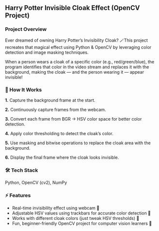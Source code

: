 ## Harry Potter Invisible Cloak Effect (OpenCV Project)
### Project Overview

Ever dreamed of owning Harry Potter’s Invisibility Cloak?
🪄This project recreates that magical effect using Python & OpenCV by leveraging color detection and image masking techniques.

When a person wears a cloak of a specific color (e.g., red/green/blue), the program identifies that color in the video stream and replaces it with the background, making the cloak — and the person wearing it — appear invisible!

### 🎥 How It Works

**1.** Capture the background frame at the start.

**2.** Continuously capture frames from the webcam.

**3.** Convert each frame from BGR → HSV color space for better color detection.

**4.** Apply color thresholding to detect the cloak’s color.

**5.** Use masking and bitwise operations to replace the cloak area with the background.

**6.** Display the final frame where the cloak looks invisible.

### 🛠 Tech Stack

Python,
OpenCV (cv2),
NumPy

### ⚡ Features

- Real-time invisibility effect using webcam 🎥
- Adjustable HSV values using trackbars for accurate color detection 🎨
- Works with different cloak colors (just tweak HSV thresholds) 👕
- Fun, beginner-friendly OpenCV project for computer vision learners 🚀
